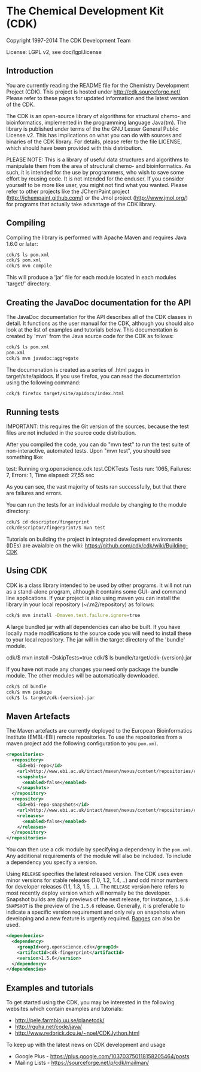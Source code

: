 # The Chemical Development Kit (CDK)
 
Copyright 1997-2014 The CDK Development Team

License: LGPL v2, see doc/lgpl.license

## Introduction

You are currently reading the README file for the Chemistry Development Project (CDK).
This project is hosted under http://cdk.sourceforge.net/
Please refer to these pages for updated information and the latest version of the CDK.

The CDK is an open-source library of algorithms for structural chemo- and bioinformatics, implemented in 
the programming language Java(tm). The library is published under terms of the the 
GNU Lesser General Public License v2. This has implications on what you can do with sources and
binaries of the CDK library. For details, please refer to the file LICENSE, which should have been
provided with this distribution.

PLEASE NOTE: This is a library of useful data structures and algorithms to manipulate them 
from the area of structural chemo- and bioinformatics. As such, it is intended for the use by
programmers, who wish to save some effort by reusing code. It is not intended for the enduser. 
If you consider yourself to be more like user, you might not find what you wanted. 
Please refer to other projects like the JChemPaint project (http://jchempaint.github.com/)
or the Jmol project (http://www.jmol.org/) for programs that actually take advantage of the 
CDK library.

## Compiling

Compiling the library is performed with Apache Maven and requires Java 1.6.0 or later:

```bash
cdk/$ ls pom.xml
cdk/$ pom.xml
cdk/$ mvn compile
```

This will produce a 'jar' file for each module located in each modules 'target/' directory.

## Creating the JavaDoc documentation for the API

The JavaDoc documentation for the API describes all of the CDK classes in detail. It functions as
the user manual for the CDK, although you should also look at the list of examples and tutorials
below. 
This documentation is created by 'mvn' from the Java source code for the CDK as follows:

```bash
cdk/$ ls pom.xml
pom.xml
cdk/$ mvn javadoc:aggregate
```

The documenation is created as a series of .html pages in target/site/apidocs. If you use firefox, you can read
the documentation using the following command:

```bash
cdk/$ firefox target/site/apidocs/index.html
```

## Running tests

IMPORTANT: this requires the Git version of the sources, because the test files are not included in
the source code distribution.

After you compiled the code, you can do "mvn test" to run the test suite of non-interactive, automated
tests.
Upon "mvn test", you should see something like:

test:
Running org.openscience.cdk.test.CDKTests
Tests run: 1065, Failures: 7, Errors: 1, Time elapsed: 27,55 sec

As you can see, the vast majority of tests ran successfully, but that there
are failures and errors. 

You can run the tests for an individual module by changing to the module directory:

```bash
cdk/$ cd descriptor/fingerprint
cdk/descriptor/fingerprint/$ mvn test
```

Tutorials on building the project in integrated development enviroments (IDEs) are avaialble on the wiki:
https://github.com/cdk/cdk/wiki/Building-CDK

## Using CDK

CDK is a class library intended to be used by other programs. It will not run 
as a stand-alone program, although it contains some GUI- and command
line applications. If your project is also using maven you can install the 
library in your local repository (~/.m2/repository) as follows:

```bash
cdk/$ mvn install -Dmaven.test.failure.ignore=true
```

A large bundled jar with all dependencies can also be built. If you have locally
made modifications to the source code you will need to install these to your
local repository. The jar will in the target directory of the 'bundle' module.

cdk/$ mvn install -DskipTests=true
cdk/$ ls bundle/target/cdk-{version}.jar

If you have not made any changes you need only package the bundle module. The other
modules will be automatically downloaded.

```bash
cdk/$ cd bundle
cdk/$ mvn package
cdk/$ ls target/cdk-{version}.jar
```

## Maven Artefacts

The Maven artefacts are currently deployed to the European Bioinformatics Institute (EMBL-EBI) remote repositories. To use the repositories from a maven project add the following configuration to you `pom.xml`.

```xml
<repositories>
  <repository>
    <id>ebi-repo</id>
    <url>http://www.ebi.ac.uk/intact/maven/nexus/content/repositories/ebi-repo/</url>
    <snapshots>
      <enabled>false</enabled>
    </snapshots>
  </repository>
  <repository>
    <id>ebi-repo-snapshots</id>
    <url>http://www.ebi.ac.uk/intact/maven/nexus/content/repositories/ebi-repo-snapshots/</url>
    <releases>
      <enabled>false</enabled>
    </releases>
  </repository>
</repositories>
```

You can then use a cdk module by specifying a dependency in the `pom.xml`. Any additional requirements of the module will also be included. To include a dependency you specify a version.

Using `RELEASE` specifies the latest released version. The CDK uses even minor versions for stable releases (1.0, 1.2, 1.4, ..) and odd minor numbers for developer releases (1.1, 1.3, 1.5, ..). The `RELEASE` version here refers to most recently deploy version which will normally be the developer. Snapshot builds are daily previews of the next release, for instance, `1.5.6-SNAPSHOT` is the preview of the `1.5.6` release. Generally, it is preferable to indicate a specific version requirement and only rely on snapshots when developing and a new feature is urgently required. [Ranges](http://stackoverflow.com/questions/30571/how-do-i-tell-maven-to-use-the-latest-version-of-a-dependency) can also be used.

```xml
<dependencies>
  <dependency>
    <groupId>org.openscience.cdk</groupId>
    <artifactId>cdk-fingerprint</artifactId>
    <version>1.5.6</version>
  </dependency>
</dependencies>
```

## Examples and tutorials

To get started using the CDK, you may be interested in the following websites which contain
examples and tutorials:

* http://pele.farmbio.uu.se/planetcdk/
* http://rguha.net/code/java/
* http://www.redbrick.dcu.ie/~noel/CDKJython.html

To keep up with the latest news on CDK development and usage

* Google Plus - https://plus.google.com/103703750118158205464/posts
* Mailing Lists - https://sourceforge.net/p/cdk/mailman/

